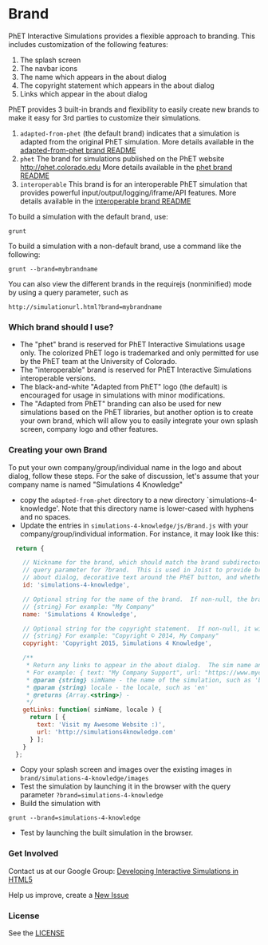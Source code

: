 # Brand

PhET Interactive Simulations provides a flexible approach to branding.  This includes customization of the following 
features:

1. The splash screen
2. The navbar icons
3. The name which appears in the about dialog
4. The copyright statement which appears in the about dialog
5. Links which appear in the about dialog

PhET provides 3 built-in brands and flexibility to easily create new brands to make it easy for 3rd parties to 
customize their simulations.

1. `adapted-from-phet` (the default brand) indicates that a simulation is adapted from the original PhET simulation.  More details available in the [adapted-from-phet brand README](adapted-from-phet/README.md)
2. `phet` The brand for simulations published on the PhET website http://phet.colorado.edu More details available in the [phet brand README](phet/README.md)
3. `interoperable` This brand is for an interoperable PhET simulation that provides powerful input/output/logging/iframe/API features. More details available in the [interoperable brand README](interoperable/README.md)

To build a simulation with the default brand, use:
```
grunt
```

To build a simulation with a non-default brand, use a command like the following:
```
grunt --brand=mybrandname
```

You can also view the different brands in the requirejs (nonminified) mode by using a query parameter, such as
```
http://simulationurl.html?brand=mybrandname
```

### Which brand should I use?
* The "phet" brand is reserved for PhET Interactive Simulations usage only.  The colorized PhET logo is trademarked and only permitted for use by the PhET team at the University of Colorado.
* The "interoperable" brand is reserved for PhET Interactive Simulations interoperable versions.
* The black-and-white "Adapted from PhET" logo (the default) is encouraged for usage in simulations with minor modifications.
* The "Adapted from PhET" branding can also be used for new simulations based on the PhET libraries, but another option is to create your own brand, which will allow you to easily integrate your own splash screen, company logo and other features. 

### Creating your own Brand
To put your own company/group/individual name in the logo and about dialog, follow these steps.  For the sake of discussion, let's assume that your company name is named "Simulations 4 Knowledge"

* copy the `adapted-from-phet` directory to a new directory `simulations-4-knowledge'.  Note that this directory name is lower-cased with hyphens and no spaces.
* Update the entries in `simulations-4-knowledge/js/Brand.js` with your company/group/individual information. For instance, it may look like this:
```js
  return {

    // Nickname for the brand, which should match the brand subdirectory name, grunt option for --brand as well as the
    // query parameter for ?brand.  This is used in Joist to provide brand-specific logic, such as what to show in the 
    // about dialog, decorative text around the PhET button, and whether to check for updates.
    id: 'simulations-4-knowledge',

    // Optional string for the name of the brand.  If non-null, the brand name will appear in the top of the about dialog
    // {string} For example: "My Company"
    name: 'Simulations 4 Knowledge',

    // Optional string for the copyright statement.  If non-null, it will appear in the about dialog
    // {string} For example: "Copyright © 2014, My Company"
    copyright: 'Copyright 2015, Simulations 4 Knowledge',

    /**
     * Return any links to appear in the about dialog.  The sim name and locale can be used for customization if desired.
     * For example: { text: "My Company Support", url: "https://www.mycompany.com/support" }
     * @param {string} simName - the name of the simulation, such as 'bending-light'
     * @param {string} locale - the locale, such as 'en'
     * @returns {Array.<string>} -
     */
    getLinks: function( simName, locale ) {
      return [ {
        text: 'Visit my Awesome Website :)',
        url: 'http://simulations4knowledge.com'
      } ];
    }
  };
```
* Copy your splash screen and images over the existing images in `brand/simulations-4-knowledge/images`
* Test the simulation by launching it in the browser with the query parameter `?brand=simulations-4-knowledge`
* Build the simulation with
```
grunt --brand=simulations-4-knowledge
```
* Test by launching the built simulation in the browser.

### Get Involved

Contact us at our Google Group: <a href="http://groups.google.com/forum/#!forum/developing-interactive-simulations-in-html5" target="_blank">Developing Interactive Simulations in HTML5</a>

Help us improve, create a <a href="http://github.com/phetsims/acid-base-solutions/issues/new" target="_blank">New Issue</a>

### License
See the <a href="https://github.com/phetsims/acid-base-solutions/blob/master/LICENSE" target="_blank">LICENSE</a>
